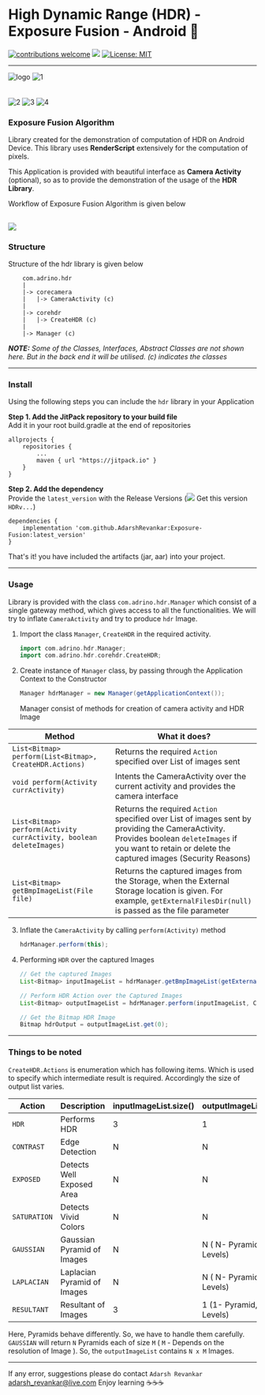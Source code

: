 # High Dynamic Range (HDR) - Exposure Fusion - Android 📸
[![contributions welcome](https://img.shields.io/badge/contributions-welcome-brightgreen.svg?style=flat)](https://github.com/AdarshRevankar/RenderScript)
[![](https://jitpack.io/v/AdarshRevankar/Exposure-Fusion.svg)](https://jitpack.io/#AdarshRevankar/Exposure-Fusion)
[![License: MIT](https://img.shields.io/badge/License-MIT-blue.svg)](https://github.com/AdarshRevankar/Exposure-Fusion/master/LICENSE.md)

---
![logo](https://user-images.githubusercontent.com/48080453/84115484-c9046900-aa4b-11ea-80ff-4d81f0ed7dff.png)
![1](https://user-images.githubusercontent.com/48080453/84115561-e2a5b080-aa4b-11ea-9462-a167e2756d5e.png)
<br>
<br>
<br>
![2](https://user-images.githubusercontent.com/48080453/84115701-213b6b00-aa4c-11ea-9c71-59ff32bd80bf.png)
![3](https://user-images.githubusercontent.com/48080453/84115609-f3eebd00-aa4b-11ea-8f81-81981a237f41.gif)
![4](https://user-images.githubusercontent.com/48080453/84115757-37492b80-aa4c-11ea-94b0-df0cf3db0103.png)

### Exposure Fusion Algorithm

Library created for the demonstration of computation of HDR on Android Device. This library uses <b>RenderScript</b> extensively for the computation of pixels.

This Application is provided with beautiful interface as <b>Camera Activity</b> (optional), so as to provide the demonstration of the usage of the <b>HDR Library</b>.

Workflow of Exposure Fusion Algorithm is given below

[<img src="https://user-images.githubusercontent.com/48080453/83433018-dbccdb80-a456-11ea-9470-fe95e46d00eb.png"/>](flowchart.png)
---
### Structure
Structure of the hdr library is given below
```
    com.adrino.hdr
    |
    |-> corecamera
    |	|-> CameraActivity (c)
    |
    |-> corehdr
    |	|-> CreateHDR (c)
    |
    |-> Manager (c)

```
<i><b>NOTE:</b> Some of the Classes, Interfaces, Abstract Classes are not shown here. But in the back end it will be utilised. (c) indicates the classes </i>

---
### Install
Using the following steps you can include the `hdr` library in your Application

**Step 1. Add the JitPack repository to your build file**<br>
Add it in your root build.gradle at the end of repositories

```
allprojects {
    repositories {
        ...
        maven { url "https://jitpack.io" }
    }
}
```

**Step 2. Add the dependency**<br>
Provide the `latest_version` with the Release Versions ([![](https://jitpack.io/v/AdarshRevankar/Exposure-Fusion.svg)](https://jitpack.io/#AdarshRevankar/Exposure-Fusion) Get this version `HDRv...`)
```
dependencies {
    implementation 'com.github.AdarshRevankar:Exposure-Fusion:latest_version'
}
```

That's it! you have included the artifacts (jar, aar) into your project.

---
### Usage
Library is provided with the class `com.adrino.hdr.Manager` which consist of a single gateway method, which gives access to all the functionalities. We will try to inflate `CameraActivity` and try to produce `hdr` Image.
1. Import the class `Manager`, `CreateHDR` in the required activity.
    ```groovy
    import com.adrino.hdr.Manager;
    import com.adrino.hdr.corehdr.CreateHDR;
    ```
2. Create instance of `Manager` class, by passing through the Application Context to the Constructor
    ```groovy
    Manager hdrManager = new Manager(getApplicationContext());
    ```
    Manager consist of methods for creation of camera activity and HDR Image
    
| Method                                                              | What it does?                                                                                                                                                                                               |
|---------------------------------------------------------------------|-------------------------------------------------------------------------------------------------------------------------------------------------------------------------------------------------------------|
| `List<Bitmap> perform(List<Bitmap>, CreateHDR.Actions) `            | Returns the required  `Action` specified over List of images sent                                                                                                                                           |
| `void perform(Activity currActivity)`                               | Intents the CameraActivity over the current activity and provides the camera interface                                                                                                                      |
| `List<Bitmap> perform(Activity currActivity, boolean deleteImages)` | Returns the required  `Action`  specified over List of images sent by providing the CameraActivity. Provides boolean  `deleteImages` if you want to retain or delete the captured images (Security Reasons) |
| `List<Bitmap> getBmpImageList(File file)`                           | Returns the captured images from the Storage, when the External Storage location is given. For example,  `getExternalFilesDir(null)` is passed as the file parameter                                        |

3. Inflate the `CameraActivity` by calling `perform(Activity)` method
    ```groovy
    hdrManager.perform(this);
    ```
4. Performing `HDR` over the captured Images
	```groovy
    // Get the captured Images
    List<Bitmap> inputImageList = hdrManager.getBmpImageList(getExternalFilesDir(null));

    // Perform HDR Action over the Captured Images
    List<Bitmap> outputImageList = hdrManager.perform(inputImageList, CreateHDR.Actions.HDR);

    // Get the Bitmap HDR Image
    Bitmap hdrOutput = outputImageList.get(0);
    ```

---
### Things to be noted
`CreateHDR.Actions` is enumeration which has following items. Which is used to specify which intermediate result is required. Accordingly the size of output list varies.

| Action     | Description                 | inputImageList.size() | outputImageList.size()     |
|------------|-----------------------------|-----------------------|----------------------------|
| `HDR`      | Performs HDR                | 3                     | 1                          |
| `CONTRAST` | Edge Detection              | N                     | N                          |
| `EXPOSED`  | Detects Well Exposed Area   | N                     | N                          |
| `SATURATION`| Detects Vivid Colors        | N                     | N                          |
| `GAUSSIAN` | Gaussian Pyramid of Images  | N                     | N ( N- Pyramids, M-Levels) |
| `LAPLACIAN`| Laplacian Pyramid of Images | N                     | N ( N- Pyramids, M-Levels) |
| `RESULTANT`| Resultant of Images         | 3                     | 1 (1- Pyramid, M-Levels)   |

Here, Pyramids behave differently. So, we have to handle them carefully. `GAUSSIAN` will return `N` Pyramids each of size `M` ( `M` - Depends on the resolution of Image ). So, the `outputImageList` contains `N x M` Images.

---
If any error, suggestions please do contact
`Adarsh Revankar` adarsh_revankar@live.com
Enjoy learning ☕☕☕
